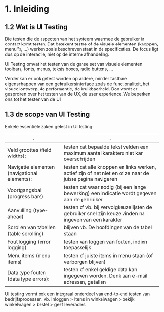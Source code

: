 # 1. Inleiding

## 1.2 Wat is UI Testing
Die testen die de aspecten van het systeem waarmee de gebruiker in contact komt testen. Dat betekent testne of de visuele elementen (knoppen, menu''s, ...) werken zoals beschreven staat in de specificaties. De focus ligt dus op de interactie, niet op de interne afhandeling.

UI Testing omvat het testen van de ganse set van visuele elementen: toolbars, fonts, menus, teksts boxes, radio buttons, ...

Verder kan er ook getest worden op andere, minder tastbare eigenschappen van een gebruikersinterface zoals de functionaliteit, het visueel ontwerp, de performantie, de bruikbaarheid. Dan wordt er gesproken over het testen van de UX, de user experience. We beperken ons tot het testen van de UI

## 1.3 de scope van UI Testing
Enkele essentiële zaken getest in UI testing:

| .                                            | .                                                                                                         |
| -------------------------------------------- | --------------------------------------------------------------------------------------------------------- |
| Veld groottes (field widths):                | testen dat bepaalde tekst velden een maximum aantal karakters niet kan overschrijden                      |
| Navigatie elementen (navigational elements): | testen dat alle knoppen en links werken, actief zijn of net niet en of ze naar de juiste pagina navigeren |
| Voortgangsbal (progress bars)                | testen dat waar nodig (bij een lange bewerking) een indicatie wordt gegeven aan de gebruiker              |
| Aanvulling (type-ahead)                      | testen of vb. bij vervolgkeuzelijsten de gebruiker snel zijn keuze vinden na ingeven van een karakter     |
| Scrollen van tabellen (table scrolling)      | blijven vb. De hoofdingen van de tabel staan                                                              |
| Fout logging (error logging)                 | testen van loggen van fouten, indien toepasselijk                                                         |
| Menu items (menu items)                      | testen of juiste items in menu staan (of verborgen blijven)                                               |
| Data type fouten (data type errors):         | testen of enkel geldige data kan ingegeven worden. Denk aan e-mail adressen, getallen                     |
UI testing vormt ook een integraal onderdeel van end-to-end testen van bedrijfsprocessen.
vb. Inloggen > Items in winkelwagen > bekijk winkelwagen > bestel > geef leveradres 
